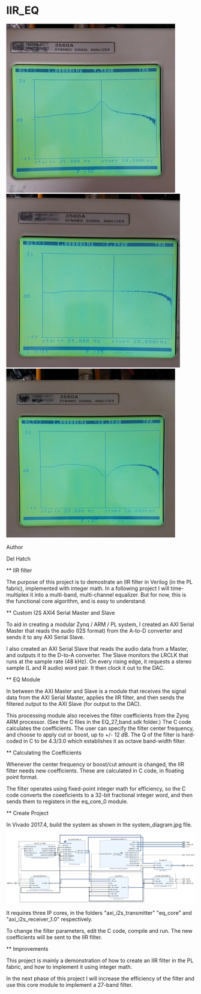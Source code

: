 # IIR_EQ

![screenshot](https://github.com/delhatch/IIR_EQ/blob/master/boost.jpg)
![screenshot](https://github.com/delhatch/IIR_EQ/blob/master/flat.jpg)
![screenshot](https://github.com/delhatch/IIR_EQ/blob/master/cut.jpg)

Author

Del Hatch

** IIR filter

The purpose of this project is to demostrate an IIR filter in Verilog (in the PL fabric), implemented with integer math. In a following project I will time-multiplex it into a multi-band, multi-channel equalizer. But for now, this is the functional core algorithm, and is easy to understand.

** Custom I2S AXI4 Serial Master and Slave

To aid in creating a modular Zynq / ARM / PL system, I created an AXI Serial Master that reads the audio (I2S format) from the A-to-D converter and sends it to any AXI Serial Slave.

I also created an AXI Serial Slave that reads the audio data from a Master, and outputs it to the D-to-A converter. The Slave monitors the LRCLK that runs at the sample rate (48 kHz). On every rising edge, it requests a stereo sample (L and R audio) word pair. It then clock it out to the DAC.

** EQ Module

In between the AXI Master and Slave is a module that receives the signal data from the AXI Serial Master, applies the IIR filter, and then sends the filtered output to the AXI Slave (for output to the DAC).

This processing module also receives the filter coefficients from the Zynq ARM processor. (See the C files in the EQ_27_band.sdk folder.) The C code calculates the coefficients. The user can specify the filter center frequency, and choose to apply cut or boost, up to +/- 12 dB. The Q of the filter is hard-coded in C to be 4.3/3.0 which establishes it as octave band-width filter.

** Calculating the Coefficients

Whenever the center frequency or boost/cut amount is changed, the IIR filter needs new coefficients. These are calculated in C code, in floating point format.

The filter operates using fixed-point integer math for efficiency, so the C code converts the coeeficients to a 32-bit fractional integer word, and then sends them to registers in the eq_core_0 module.

** Create Project

In Vivado 2017.4, build the system as shown in the system_diagram.jpg file.

![system diagram](https://github.com/delhatch/IIR_EQ/blob/master/system_architecture.JPG)

It requires three IP cores, in the folders "axi_i2s_transmitter" "eq_core" and "axi_i2s_receiver_1.0" respectively.

To change the filter parameters, edit the C code, compile and run. The new coefficients will be sent to the IIR filter.

** Improvements

This project is mainly a demonstration of how to create an IIR filter in the PL fabric, and how to implement it using integer math.

In the next phase of this project I will increase the efficiency of the filter and use this core module to implement a 27-band filter.




